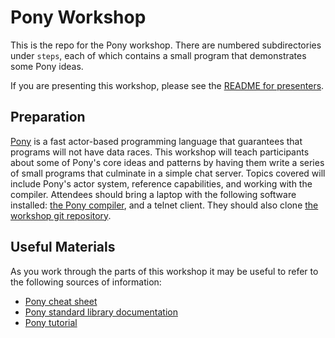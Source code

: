 # Pony Workshop

This is the repo for the Pony workshop. There are numbered subdirectories under `steps`, each of which contains a small program that demonstrates some Pony ideas.

If you are presenting this workshop, please see the [README for presenters](README_FOR_PRESENTERS.md).

## Preparation

[Pony](https://ponylang.org) is a fast actor-based programming language that guarantees that programs will not have data races. This workshop will teach participants about some of Pony's core ideas and patterns by having them write a series of small programs that culminate in a simple chat server. Topics covered will include Pony's actor system, reference capabilities, and working with the compiler. Attendees should bring a laptop with the following software installed: [the Pony compiler](https://github.com/ponylang/ponyc#installation), and a telnet client. They should also clone [the workshop git repository](https://github.com/aturley/pony-workshop).

## Useful Materials

As you work through the parts of this workshop it may be useful to refer to the following sources of information:

* [Pony cheat sheet](https://www.ponylang.org/media/cheatsheet/pony-cheat-sheet.pdf)
* [Pony standard library documentation](https://stdlib.ponylang.org/)
* [Pony tutorial](https://tutorial.ponylang.org/)
